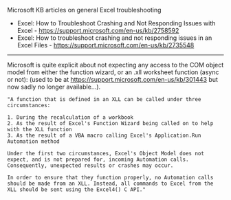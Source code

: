 Microsoft KB articles on general Excel troubleshooting
* Excel: How to Troubleshoot Crashing and Not Responding Issues with Excel - https://support.microsoft.com/en-us/kb/2758592
* Excel: How to troubleshoot crashing and not responding issues in an Excel Files - https://support.microsoft.com/en-us/kb/2735548


***


Microsoft is quite explicit about not expecting any access to the COM object model from either the function wizard, or an .xll worksheet function (async or not): (used to be at https://support.microsoft.com/en-us/kb/301443 but now sadly no longer available...).

	"A function that is defined in an XLL can be called under three circumstances:

	1. During the recalculation of a workbook
	2. As the result of Excel's Function Wizard being called on to help with the XLL function
	3. As the result of a VBA macro calling Excel's Application.Run Automation method

	Under the first two circumstances, Excel's Object Model does not expect, and is not prepared for, incoming Automation calls. Consequently, unexpected results or crashes may occur.

	In order to ensure that they function properly, no Automation calls should be made from an XLL. Instead, all commands to Excel from the XLL should be sent using the Excel4() C API." 